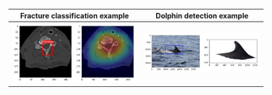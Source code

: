 
| Fracture classification example | Dolphin detection example  |
| --- | --- |
| ![Fracture classification example](fracture.png) | ![Dolphin detection example](dolphin.png)  |
